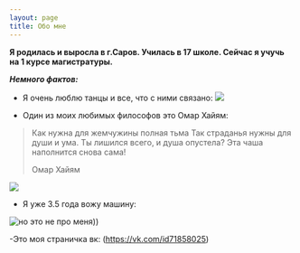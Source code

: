 ```yaml
---
layout: page
title: Обо мне
---
```


**Я родилась и выросла в г.Саров. Училась в 17 школе. Сейчас я учучь на 1 курсе магистратуры.**

***Немного фактов:***
- Я очень люблю танцы и все, что с ними связано:
![](https://sxodim.com/uploads/almaty/2017/02/girl-dance-music-movement-wallpaper.jpg)

- Один из моих любимых философов это Омар Хайям:
> Как нужна для жемчужины полная тьма
Так страданья нужны для души и ума.
Ты лишился всего, и душа опустела?
Эта чаша наполнится снова сама!
>
> Омар Хайям

![](https://img.rl0.ru/ade0564247bd4659889272f031240812/c615x400/news.rambler.ru/img/weekend/2017/12/25204249.865482.9260.jpg)

- Я уже 3.5 года вожу машину:

 ![](https://otvet.imgsmail.ru/download/bffd0c78e9925e2a2e6f407c3ebd33ad_i-4189.jpg "но это не про меня))")
 
 -Это моя страничка вк:
 (https://vk.com/id71858025)

